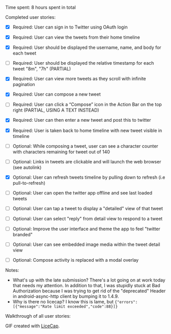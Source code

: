 Time spent: 8 hours spent in total

Completed user stories:

 * [x] Required: User can sign in to Twitter using OAuth login
 * [x] Required: User can view the tweets from their home timeline
 * [x] Required: User should be displayed the username, name, and body for each tweet
 * [ ] Required: User should be displayed the relative timestamp for each tweet "8m", "7h"  (PARTIAL)
 * [x] Required: User can view more tweets as they scroll with infinite pagination
 * [x] Required: User can compose a new tweet
 * [ ] Required: User can click a “Compose” icon in the Action Bar on the top right (PARTIAL, USING A TEXT INSTEAD)
 * [x] Required: User can then enter a new tweet and post this to twitter
 * [x] Required: User is taken back to home timeline with new tweet visible in timeline
 * [ ] Optional: While composing a tweet, user can see a character counter with characters remaining for tweet out of 140
 * [ ] Optional: Links in tweets are clickable and will launch the web browser (see autolink)
 * [x] Optional: User can refresh tweets timeline by pulling down to refresh (i.e pull-to-refresh)
 * [ ] Optional: User can open the twitter app offline and see last loaded tweets
 * [ ] Optional: User can tap a tweet to display a "detailed" view of that tweet
 * [ ] Optional: User can select "reply" from detail view to respond to a tweet
 * [ ] Optional: Improve the user interface and theme the app to feel "twitter branded"
 * [ ] Optional: User can see embedded image media within the tweet detail view
 * [ ] Optional: Compose activity is replaced with a modal overlay
 
 
Notes:

* What's up with the late submission? There's a lot going on at work today that needs my attention. In addition to that, I was stupidly stuck at Bad Authorization because I was trying to get rid of the "deprecated" Header in android-async-http client by bumping it to 1.4.9.
* Why is there no licecap? I know this is lame, but `{"errors":[{"message":"Rate limit exceeded","code":88}]}`

Walkthrough of all user stories:


GIF created with [LiceCap](http://www.cockos.com/licecap/).
